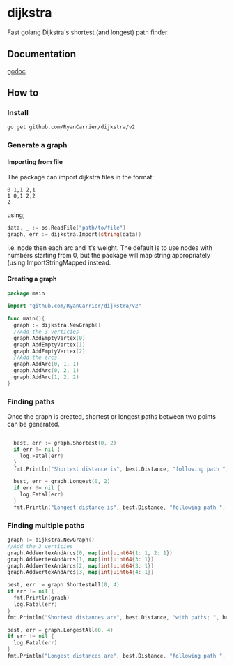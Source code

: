 # dijkstra

Fast golang Dijkstra's shortest (and longest) path finder

## Documentation

[godoc](https://pkg.go.dev/github.com/RyanCarrier/dijkstra/v2)

## How to

### Install

```bash
go get github.com/RyanCarrier/dijkstra/v2
```

### Generate a graph

#### Importing from file

The package can import dijkstra files in the format:

```
0 1,1 2,1
1 0,1 2,2
2
```

using;

```go
data, _ := os.ReadFile("path/to/file")
graph, err := dijkstra.Import(string(data))
```

i.e. node then each arc and it's weight. The default is to use nodes with
numbers starting from 0, but the package will map string appropriately (using
ImportStringMapped instead.

#### Creating a graph

```go
package main

import "github.com/RyanCarrier/dijkstra/v2"

func main(){
  graph := dijkstra.NewGraph()
  //Add the 3 verticies
  graph.AddEmptyVertex(0)
  graph.AddEmptyVertex(1)
  graph.AddEmptyVertex(2)
  //Add the arcs
  graph.AddArc(0, 1, 1)
  graph.AddArc(0, 2, 1)
  graph.AddArc(1, 2, 2)
}

```

### Finding paths

Once the graph is created, shortest or longest paths between two points can be generated.

```go

  best, err := graph.Shortest(0, 2)
  if err != nil {
    log.Fatal(err)
  }
  fmt.Println("Shortest distance is", best.Distance, "following path ", best.Path)

  best, err = graph.Longest(0, 2)
  if err != nil {
    log.Fatal(err)
  }
  fmt.Println("Longest distance is", best.Distance, "following path ", best.Path)


```

### Finding multiple paths

```go
graph := dijkstra.NewGraph()
//Add the 3 verticies
graph.AddVertexAndArcs(0, map[int]uint64{1: 1, 2: 1})
graph.AddVertexAndArcs(1, map[int]uint64{3: 1})
graph.AddVertexAndArcs(2, map[int]uint64{3: 1})
graph.AddVertexAndArcs(3, map[int]uint64{4: 1})

best, err := graph.ShortestAll(0, 4)
if err != nil {
  fmt.Println(graph)
  log.Fatal(err)
}
fmt.Println("Shortest distances are", best.Distance, "with paths; ", best.Paths)

best, err = graph.LongestAll(0, 4)
if err != nil {
  log.Fatal(err)
}
fmt.Println("Longest distances are", best.Distance, "following path ", best.Paths)

```
